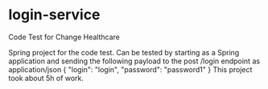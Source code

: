 # login-service
Code Test for Change Healthcare

Spring project for the code test.
Can be tested by starting as a Spring application and sending the following payload to the post /login endpoint as application/json
{
  "login": "login",
  "password": "password1"
}
This project took about 5h of work.
